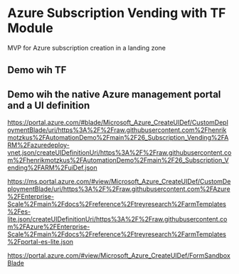 # Azure Subscription Vending with TF Module

MVP for Azure subscription creation in a landing zone


## Demo wih TF


## Demo wih the native Azure management portal and a UI definition


https://portal.azure.com/#blade/Microsoft_Azure_CreateUIDef/CustomDeploymentBlade/uri/https%3A%2F%2Fraw.githubusercontent.com%2Fhenrikmotzkus%2FAutomationDemo%2Fmain%2F26_Subscription_Vending%2FARM%2Fazuredeploy-vnet.json/createUIDefinitionUri/https%3A%2F%2Fraw.githubusercontent.com%2Fhenrikmotzkus%2FAutomationDemo%2Fmain%2F26_Subscription_Vending%2FARM%2FuiDef.json




https://ms.portal.azure.com/#view/Microsoft_Azure_CreateUIDef/CustomDeploymentBlade/uri/https%3A%2F%2Fraw.githubusercontent.com%2FAzure%2FEnterprise-Scale%2Fmain%2Fdocs%2Freference%2Ftreyresearch%2FarmTemplates%2Fes-lite.json/createUIDefinitionUri/https%3A%2F%2Fraw.githubusercontent.com%2FAzure%2FEnterprise-Scale%2Fmain%2Fdocs%2Freference%2Ftreyresearch%2FarmTemplates%2Fportal-es-lite.json




https://portal.azure.com/#view/Microsoft_Azure_CreateUIDef/FormSandboxBlade